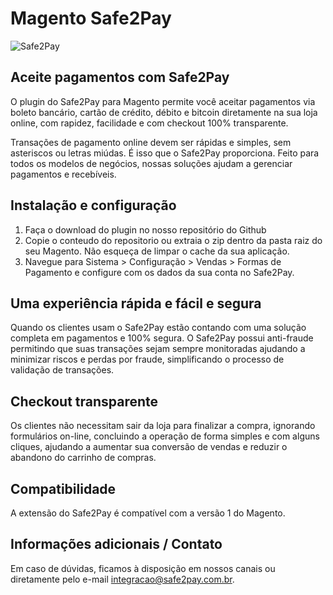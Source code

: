 
# Magento Safe2Pay

![Safe2Pay](https://safe2pay.com.br/static/img/banner-github.png)


## Aceite pagamentos com Safe2Pay

O plugin do Safe2Pay para Magento permite você aceitar pagamentos via boleto bancário, cartão de crédito, débito e bitcoin diretamente na sua loja online, com rapidez, facilidade e com checkout 100% transparente.

Transações de pagamento online devem ser rápidas e simples, sem asteriscos ou letras miúdas. É isso que o Safe2Pay proporciona. Feito para todos os modelos de negócios, nossas soluções ajudam a gerenciar pagamentos e recebíveis.

## Instalação e configuração

1. Faça o download do plugin no nosso repositório do Github
2. Copie o conteudo do repositorio ou extraia o zip dentro da pasta raiz do seu Magento. Não esqueça de limpar o cache da sua aplicação.
3. Navegue para Sistema > Configuração > Vendas > Formas de Pagamento e configure com os dados da sua conta no Safe2Pay.


##  Uma experiência rápida e fácil e segura

Quando os clientes usam o Safe2Pay estão contando com uma solução completa em pagamentos e 100% segura. O Safe2Pay possui anti-fraude permitindo que suas transações sejam sempre monitoradas ajudando a minimizar riscos e perdas por fraude, simplificando o processo de validação de transações.

##  Checkout transparente

Os clientes não necessitam sair da loja para finalizar a compra, ignorando formulários on-line, concluindo a operação de forma simples e com alguns cliques, ajudando a aumentar sua conversão de vendas e reduzir o abandono do carrinho de compras.

##  Compatibilidade

A extensão do Safe2Pay é compatível com a versão 1 do Magento.

## Informações adicionais / Contato

Em caso de dúvidas, ficamos à disposição em nossos canais ou diretamente pelo e-mail integracao@safe2pay.com.br. 
